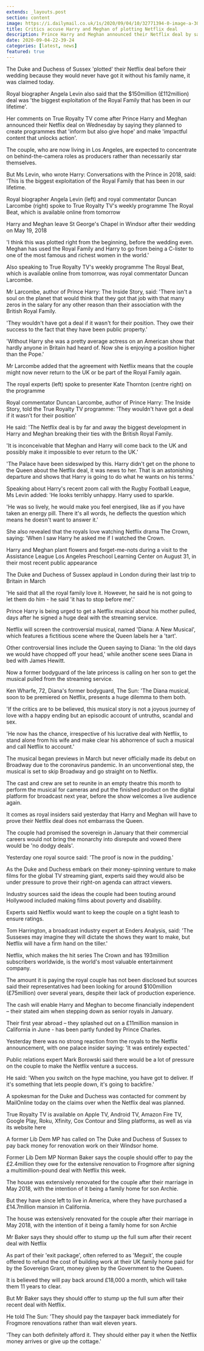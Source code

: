```yaml
---
extends: _layouts.post
section: content
image: https://i.dailymail.co.uk/1s/2020/09/04/10/32771394-0-image-a-30_1599211618260.jpg 
title: Critics accuse Harry and Meghan of plotting Netflix deal 
description: Prince Harry and Meghan announced their Netflix deal by saying they planned to create programmes that inform but also give hope and make impactful content that unlocks action. 
date: 2020-09-04-22-39-24 
categories: [latest, news] 
featured: true 
--- 
```

The Duke and Duchess of Sussex 'plotted' their Netflix deal before their wedding because they would never have got it without his family name, it was claimed today.

Royal biographer Angela Levin also said that the $150million (£112million) deal was 'the biggest exploitation of the Royal Family that has been in our lifetime'.

Her comments on True Royalty TV come after Prince Harry and Meghan announced their Netflix deal on Wednesday by saying they planned to create programmes that 'inform but also give hope' and make 'impactful content that unlocks action'.

The couple, who are now living in Los Angeles, are expected to concentrate on behind-the-camera roles as producers rather than necessarily star themselves.

But Ms Levin, who wrote Harry: Conversations with the Prince in 2018, said: 'This is the biggest exploitation of the Royal Family that has been in our lifetime.

Royal biographer Angela Levin (left) and royal commentator Duncan Larcombe (right) spoke to True Royalty TV's weekly programme The Royal Beat, which is available online from tomorrow

Harry and Meghan leave St George's Chapel in Windsor after their wedding on May 19, 2018

'I think this was plotted right from the beginning, before the wedding even. Meghan has used the Royal Family and Harry to go from being a C-lister to one of the most famous and richest women in the world.'

Also speaking to True Royalty TV's weekly programme The Royal Beat, which is available online from tomorrow, was royal commentator Duncan Larcombe.

Mr Larcombe, author of Prince Harry: The Inside Story, said: 'There isn't a soul on the planet that would think that they got that job with that many zeros in the salary for any other reason than their association with the British Royal Family.

'They wouldn't have got a deal if it wasn't for their position. They owe their success to the fact that they have been public property.'

'Without Harry she was a pretty average actress on an American show that hardly anyone in Britain had heard of. Now she is enjoying a position higher than the Pope.'

Mr Larcombe added that the agreement with Netflix means that the couple might now never return to the UK or be part of the Royal Family again. 

The royal experts (left) spoke to presenter Kate Thornton (centre right) on the programme

Royal commentator Duncan Larcombe, author of Prince Harry: The Inside Story, told the True Royalty TV programme: 'They wouldn't have got a deal if it wasn't for their position'

He said: 'The Netflix deal is by far and away the biggest development in Harry and Meghan breaking their ties with the British Royal Family.

'It is inconceivable that Meghan and Harry will come back to the UK and possibly make it impossible to ever return to the UK.'

'The Palace have been sideswiped by this. Harry didn't get on the phone to the Queen about the Netflix deal, it was news to her. That is an astonishing departure and shows that Harry is going to do what he wants on his terms.'

Speaking about Harry's recent zoom call with the Rugby Football League, Ms Levin added: 'He looks terribly unhappy. Harry used to sparkle.

'He was so lively, he would make you feel energised, like as if you have taken an energy pill. There it's all words, he deflects the question which means he doesn't want to answer it.'

She also revealed that the royals love watching Netflix drama The Crown, saying: 'When I saw Harry he asked me if I watched the Crown.

Harry and Meghan plant flowers and forget-me-nots during a visit to the Assistance League Los Angeles Preschool Learning Center on August 31, in their most recent public appearance

The Duke and Duchess of Sussex applaud in London during their last trip to Britain in March

'He said that all the royal family love it. However, he said he is not going to let them do him - he said 'it has to stop before me'.'

Prince Harry is being urged to get a Netflix musical about his mother pulled, days after he signed a huge deal with the streaming service.

Netflix will screen the controversial musical, named 'Diana: A New Musical', which features a fictitious scene where the Queen labels her a 'tart'.

Other controversial lines include the Queen saying to Diana: 'In the old days we would have chopped off your head,' while another scene sees Diana in bed with James Hewitt.

Now a former bodyguard of the late princess is calling on her son to get the musical pulled from the streaming service.

Ken Wharfe, 72, Diana's former bodyguard, The Sun: 'The Diana musical, soon to be premiered on Netflix, presents a huge dilemma to them both.

'If the critics are to be believed, this musical story is not a joyous journey of love with a happy ending but an episodic account of untruths, scandal and sex.

'He now has the chance, irrespective of his lucrative deal with Netflix, to stand alone from his wife and make clear his abhorrence of such a musical and call Netflix to account.'

The musical began previews in March but never officially made its debut on Broadway due to the coronavirus pandemic. In an unconventional step, the musical is set to skip Broadway and go straight on to Netflix.

The cast and crew are set to reunite in an empty theatre this month to perform the musical for cameras and put the finished product on the digital platform for broadcast next year, before the show welcomes a live audience again.

It comes as royal insiders said yesterday that Harry and Meghan will have to prove their Netflix deal does not embarrass the Queen.

The couple had promised the sovereign in January that their commercial careers would not bring the monarchy into disrepute and vowed there would be 'no dodgy deals'.

Yesterday one royal source said: 'The proof is now in the pudding.'

As the Duke and Duchess embark on their money-spinning venture to make films for the global TV streaming giant, experts said they would also be under pressure to prove their right-on agenda can attract viewers.

Industry sources said the ideas the couple had been touting around Hollywood included making films about poverty and disability.

Experts said Netflix would want to keep the couple on a tight leash to ensure ratings.

Tom Harrington, a broadcast industry expert at Enders Analysis, said: 'The Sussexes may imagine they will dictate the shows they want to make, but Netflix will have a firm hand on the tiller.'

Netflix, which makes the hit series The Crown and has 193million subscribers worldwide, is the world's most valuable entertainment company.

The amount it is paying the royal couple has not been disclosed but sources said their representatives had been looking for around $100million (£75million) over several years, despite their lack of production experience.

The cash will enable Harry and Meghan to become financially independent – their stated aim when stepping down as senior royals in January.

Their first year abroad – they splashed out on a £11million mansion in California in June - has been partly funded by Prince Charles.

Yesterday there was no strong reaction from the royals to the Netflix announcement, with one palace insider saying: 'It was entirely expected.'

Public relations expert Mark Borowski said there would be a lot of pressure on the couple to make the Netflix venture a success.

He said: 'When you switch on the hype machine, you have got to deliver. If it's something that lets people down, it's going to backfire.' 

A spokesman for the Duke and Duchess was contacted for comment by MailOnline today on the claims over when the Netflix deal was planned.

True Royalty TV is available on Apple TV, Android TV, Amazon Fire TV, Google Play, Roku, Xfinity, Cox Contour and Sling platforms, as well as via its website here

A former Lib Dem MP has called on The Duke and Duchess of Sussex to pay back money for renovation work on their Windsor home.

Former Lib Dem MP Norman Baker says the couple should offer to pay the £2.4million they owe for the extensive renovation to Frogmore after signing a multimillion-pound deal with Netflix this week.

The house was extensively renovated for the couple after their marriage in May 2018, with the intention of it being a family home for son Archie.

But they have since left to live in America, where they have purchased a £14.7million mansion in California.

The house was extensively renovated for the couple after their marriage in May 2018, with the intention of it being a family home for son Archie

Mr Baker says they should offer to stump up the full sum after their recent deal with Netflix

As part of their 'exit package', often referred to as 'Megxit', the couple offered to refund the cost of building work at their UK family home paid for by the Sovereign Grant, money given by the Government to the Queen.

It is believed they will pay back around £18,000 a month, which will take them 11 years to clear. 

But Mr Baker says they should offer to stump up the full sum after their recent deal with Netflix.

He told The Sun: 'They should pay the taxpayer back immediately for Frogmore renovations rather than wait eleven years.

'They can both definitely afford it. They should either pay it when the Netflix money arrives or give up the cottage.'   





